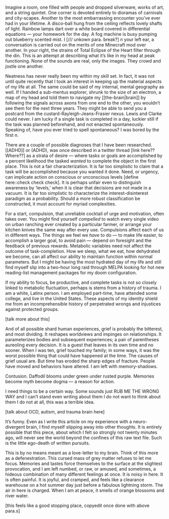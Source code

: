       

Imagine a room, one filled with people and dropped silverware, works of art, and a string quintet. One corner is devoted entirely to dioramas of carnivals and city-scapes. Another to the most embarrassing encounter you’ve ever had in your lifetime. A disco-ball hung from the ceiling reflects lovely shafts of light. Rainbow lamps dart over a white board covered in differential equations — your homework for the day. A fog machine is busy pumping out blueberry scented mist. I
[/// unkown para. break?]
n your left ear, a conversation is carried out on the merits of one Minecraft mod over another. In your right, the strains of Total Eclipse of the Heart filter through the din. This is an attempt at describing what it’s like in my head at peak functioning. None of the sounds are real, only the images. They crowd and jostle one another.

Neatness has never really been my within my skill set. In fact, it was not until quite recently that I took an interest in keeping up the material aspects of my life at all. The same could be said of my internal, mental geography as well. If I handed a sub-mentus explorer, shrunk to the size of an electron, a map of my head and told them to navigate my [[the-brain|brain]] by following the signals across axons from one end to the other, you wouldn’t see them for the next three years. They might be able to send you a postcard from the custard-Rayleigh-Jeans-Frasier nexus. Lewis and Clarke could never. I am lucky if a single task is completed in a day, luckier still if the task was planned beforehand, and not enacted spontaneously. Speaking of, have you ever tried to spell spontaneous? I was bored by the first n.

There are a couple of possible diagnoses that I have been researched. [[ADHD]] or (ADHD), was once described in a twitter thread [link here?? Where??] as a strata of desire — where tasks or goals are accomplished by a percent likelihood the tasked _wanted_ to complete the object in the first place. This is not a fair characterization. It is far too simplistic to claim that a task will be accomplished because you wanted it done. Need, or urgency, can implicate action on conscious or unconscious levels [define here::check check check]. It is perhaps unfair even to distinguish awareness by ‘levels,’ when it is clear that decisions are not made in a vacuum. It is far too simplistic to characterize the interest-disinterest paradigm as a probability. Should a more robust classification be constructed, it must account for myriad complexities.

For a start, compulsion, that unreliable cocktail of urge and motivation, often takes over. You might find yourself _compelled_ to watch every single video on urban ranching ever created by a particular farmer, or arrange your kitchen knives the same way after every use. Compulsions affect each of us in different ways. The things we feel we _have_ to do — to make life easier, to accomplish a larger goal, to avoid pain — depend on foresight and the feedback of previous rewards. Metabolic variables need not affect the outcome of task-completion. How we sleep, what we eat, how dehydrated we become, can all affect our ability to maintain function within normal parameters. But I might be having the most hydrated day of my life and still find myself slip into a two-hour long raid through MELPA looking for hot new reading-list management packages for my doom configuration.

If my ability to focus, be productive, and complete tasks is not so closely linked to metabolic fluctuation, perhaps is stems from a history of trauma. I am a white, Latinx person. I am employed part-time, have attended some college, and live in the United States. These aspects of my identity shield me from an incomprehensible history of perpetrated wrongs and injustices against protected groups.

 [talk more about this]

And of all possible shard human experiences, grief is probably the bitterest, and most dividing. It reshapes worldviews and impinges on relationships. It parameterizes bodies and subsequent experiences; a pair of parentheses aureoling every decision. It is a guest that leaves in its own time and no sooner. When I was ten, grief touched my family; in some ways, it was the worst possible thing that could have happened at the time. The causes of grief usual are. But time has eroded the sharp edges of fracture. People have moved and behaviors have altered. I am left with memory-shadows.

Contusion. Daffodil blooms under green under rusted purple. Memories become myth become dogma — a reason for action. 

 I need things to be a certain way. Some sounds just RUB ME THE WRONG WAY and I can’t stand even writing about them I do not want to think about them I do not at all, this was a terrible idea. 

[talk about OCD, autism, and trauma brain here]

  

It’s funny. Even as I write this article on my experience with a neuro-divergent brain, I find myself slipping away into other thoughts. It is entirely possible that this piece, about which I felt so strongly not twenty minutes ago, will never see the world beyond the confines of this raw text file. Such is the little ego-death of written pursuits.

  

This is by no means meant as a love-letter to my brain. Think of this more as a defenestration. This cursed mass of grey matter refuses to let me focus. Memories and tastes force themselves to the surface at the slightest provocation, and I am left numbed, or raw, or amused, and sometimes, a hideous combination of many different feelings at once. It is noisy in here. It is often painful. It is joyful, and cramped, and feels like a clearance warehouse on a hot summer day just before a fabulous lightning storm. The air in here is charged. When I am at peace, it smells of orange blossoms and river water.

  

[this feels like a good stopping place, copyedit once done with above para.s]
